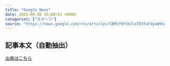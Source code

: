 ```yaml
---
title: "Google News"
date: 2025-09-28 15:08:53 +0900
categories: ["スポーツ"]
source: "https://news.google.com/rss/articles/CBMif0FVX3lxTE9TaFdyaW9naUdmR2FhS2ZsTjQzU09uZC1ucm5xaWpFS1ZObzl5bzl3ZWtMMExyQW1lX3NuUU5WcWZ2cWN0bTF4TFlobEI4SXdEYS04VnlDUm1tUTdmTGZLQ0trRTJnZXptX19BaWpwWlpsUXhzbEtjRHZsRlRZaUU?oc=5"
---
```


## 記事本文（自動抽出）
<body class="y0K44d EA71Tc" id="readabilityBody"></body>

[出典はこちら](https://news.google.com/rss/articles/CBMif0FVX3lxTE9TaFdyaW9naUdmR2FhS2ZsTjQzU09uZC1ucm5xaWpFS1ZObzl5bzl3ZWtMMExyQW1lX3NuUU5WcWZ2cWN0bTF4TFlobEI4SXdEYS04VnlDUm1tUTdmTGZLQ0trRTJnZXptX19BaWpwWlpsUXhzbEtjRHZsRlRZaUU?oc=5)
